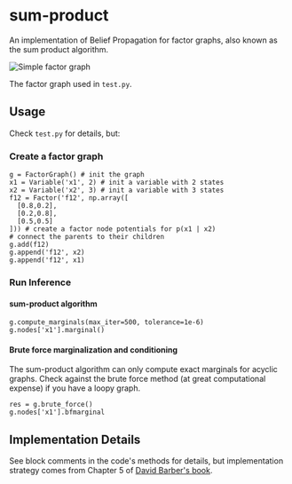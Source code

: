 # sum-product

An implementation of Belief Propagation for factor graphs, also known as the sum product algorithm.

![Simple factor graph](http://f.cl.ly/items/2P021j2y3A2Q191F451h/unnamed0.png)

The factor graph used in `test.py`.

## Usage

Check `test.py` for details, but:

### Create a factor graph

```
g = FactorGraph() # init the graph
x1 = Variable('x1', 2) # init a variable with 2 states
x2 = Variable('x2', 3) # init a variable with 3 states
f12 = Factor('f12', np.array([
  [0.8,0.2],
  [0.2,0.8],
  [0.5,0.5]
])) # create a factor node potentials for p(x1 | x2)
# connect the parents to their children
g.add(f12)
g.append('f12', x2)
g.append('f12', x1)
```

### Run Inference

#### sum-product algorithm

```
g.compute_marginals(max_iter=500, tolerance=1e-6)
g.nodes['x1'].marginal()
```

#### Brute force marginalization and conditioning

The sum-product algorithm can only compute exact marginals for acyclic graphs. Check against the brute force method (at great computational expense) if you have a loopy graph.

```
res = g.brute_force()
g.nodes['x1'].bfmarginal
```

## Implementation Details

See block comments in the code's methods for details, but implementation strategy comes from Chapter 5 of [David Barber's book](http://web4.cs.ucl.ac.uk/staff/D.Barber/pmwiki/pmwiki.php?n=Brml.HomePage).
